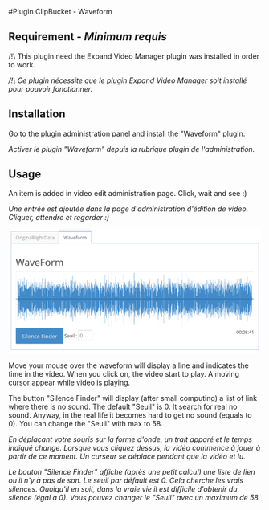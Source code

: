 #Plugin ClipBucket - Waveform

## Requirement - *Minimum requis*
/!\ This plugin need the Expand Video Manager plugin was installed in order to work.

*/!\ Ce plugin nécessite que le plugin Expand Video Manager soit installé pour pouvoir fonctionner.*

## Installation
Go to the plugin administration panel and install the "Waveform" plugin.

*Activer le plugin "Waveform" depuis la rubrique plugin de l'administration.*

## Usage
An item is added in video edit administration page. Click, wait and see :)

*Une entrée est ajoutée dans la page d'administration d'édition de video. Cliquer, attendre et regarder :)*

![Waveform screenshoot](https://raw.githubusercontent.com/UHDF/clipbucket/develop/upload/plugins/waveform/waveform_capture.png)

Move your mouse over the waveform will display a line and indicates the time in the video. When you click on, the video start to play. A moving cursor appear while video is playing.

The button "Silence Finder" will display (after small computing) a list of link where there is no sound. The default "Seuil" is 0. It search for real no sound. Anyway, in the real life it becomes hard to get no sound (equals to 0). You can change the "Seuil" with max to 58.

*En déplaçant votre souris sur la forme d'onde, un trait apparé et le temps indiqué change. Lorsque vous cliquez dessus, la vidéo commence à jouer à partir de ce moment. Un curseur se déplace pendant que la vidéo et lu.*

*Le bouton "Silence Finder" affiche (après une petit calcul) une liste de lien ou il n'y à pas de son. Le seuil par défault est 0. Cela cherche les vrais silences. Quoiqu'il en soit, dans la vraie vie il est difficile d'obtenir du silence (égal à 0). Vous pouvez changer le "Seuil" avec un maximum de 58.*
